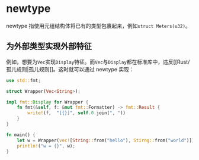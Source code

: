 # newtype

newtype 指使用元组结构体将已有的类型包裹起来，例如`struct Meters(u32)`。

## 为外部类型实现外部特征

例如，想要为`Vec`实现`Display`特征。而`Vec`与`Display`都在标准库中，违反[[Rust/孤儿规则|孤儿规则]]。这时就可以通过 newtype 实现：

```rust
use std::fmt;

struct Wrapper(Vec<String>);

impl fmt::Display for Wrapper {
    fn fmt(&self, f: &mut fmt::Formatter) -> fmt::Result {
        write!(f,  "[{}]", self.0.join(", "))
    }
}

fn main() {
    let w = Wrapper(vec![String::from("hello"), Stirng::from("world")]);
    println!("w = {}", w);
}
```


